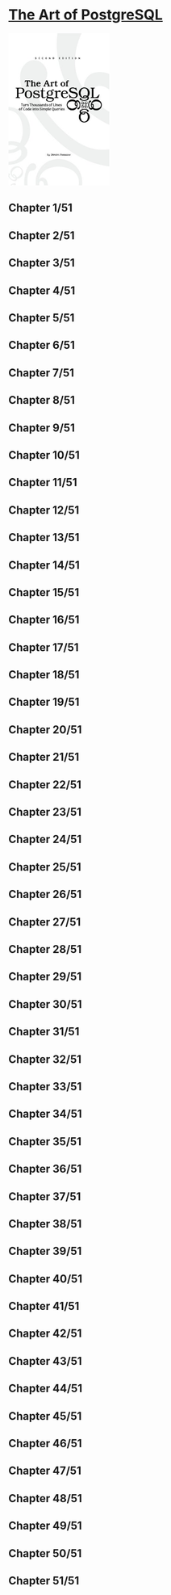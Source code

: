 # [The Art of PostgreSQL](https://theartofpostgresql.com)
<img alt="The Art of PostgreSQL" src="../../../covers/the-art-of-postgresql.jpg" width="200"/>

## Chapter 1/51
## Chapter 2/51
## Chapter 3/51
## Chapter 4/51
## Chapter 5/51
## Chapter 6/51
## Chapter 7/51
## Chapter 8/51
## Chapter 9/51
## Chapter 10/51
## Chapter 11/51
## Chapter 12/51
## Chapter 13/51
## Chapter 14/51
## Chapter 15/51
## Chapter 16/51
## Chapter 17/51
## Chapter 18/51
## Chapter 19/51
## Chapter 20/51
## Chapter 21/51
## Chapter 22/51
## Chapter 23/51
## Chapter 24/51
## Chapter 25/51
## Chapter 26/51
## Chapter 27/51
## Chapter 28/51
## Chapter 29/51
## Chapter 30/51
## Chapter 31/51
## Chapter 32/51
## Chapter 33/51
## Chapter 34/51
## Chapter 35/51
## Chapter 36/51
## Chapter 37/51
## Chapter 38/51
## Chapter 39/51
## Chapter 40/51
## Chapter 41/51
## Chapter 42/51
## Chapter 43/51
## Chapter 44/51
## Chapter 45/51
## Chapter 46/51
## Chapter 47/51
## Chapter 48/51
## Chapter 49/51
## Chapter 50/51
## Chapter 51/51
